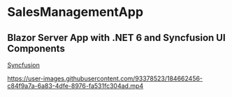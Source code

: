 # SalesManagementApp
 Blazor Server App with .NET 6 and Syncfusion UI Components
 --
 [Syncfusion](https://www.syncfusion.com/)

https://user-images.githubusercontent.com/93378523/184662456-c84f9a7a-6a83-4dfe-8976-fa531fc304ad.mp4
